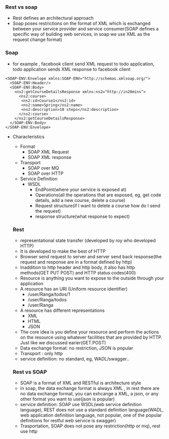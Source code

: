 ### Rest vs soap
* Rest defines an architectural approach
* Soap poses restrictions on the format of XML which is exchanged between your service provider and service consumer(SOAP defines a specific way of building web services, in soap we use XML as the request change format)

### Soap 
* for example , facebook client send XML request to todo application, todo application sends XML response to facebook client
```
<SOAP-ENV:Envelope xmlns:SOAP-ENV="http://schemas.xmlsoap.org/">
  <SOAP-ENV:Header/>
  <SOAP-ENV:Body>
    <ns2:getCourseDetailsResponse xmlns:ns2="http://in28mins">
      <ns2:course>
       <ns2:id>Course1</ns2:id>
       <ns2:name>Spring</ns2:name>
       <ns2:description>10 steps</ns2:description>
      </ns2:course>
    </ns2:getCourseDetailsResponse>
  </SOAP-ENV:Body>
</SOAP-ENV:Envelope>
```

* Characteristics
  * Format
    * SOAP XML Request
    * SOAP XML response
  * Transport
    * SOAP over MQ
    * SOAP over HTTP
  * Service Definition
    * WSDL
      * EndPoint(where your service is exposed at)
      * Operations(all the operations that are exposed, eg, get code details, add a new course, delete a course)
      * Request structure(if I want to delete a course how do I send the request)
      * response structure(what response to expect)
      
      
  ### Rest
  * representational state transfer (developed by roy who developed HTTP)
  * It is developed to make the best of HTTP
  * Browser send request to server and server send back response(the request and response are in a format defined by http) 
  * Inaddition to http header and http body, it also has http methods(GET PUT POST) and HTTP status codes(400)
  * Resource is anything you want to expose to the outside through your application
  * A resource has an URI (Uniform resource identifier)
    * /user/Ranga/todos/1
    * /user/Ranga/todos
    * /user/Ranga
  * A resource has different representations
    * XML
    * HTML
    * JSON
  * The core idea is you define your resource and perform the actions on the resource using whatever facilities that are provided by HTTP. Just like we discussed earier(GET.POST)
  * Data exchange format: no restriction, JSON is popular
  * Transport : only http
  * service definition: no standard, eg, WADL/swagger..
  
  ### Rest vs SOAP
  * SOAP is a format of XML and RESTful is architecture style
  * in soap, the data exchange format is always XML , in rest there are no data exchange format, you can exhcange a XML, a json, or any other format you want to use(json is popular)
  * service definition: SOAP use WSDL(web service definition language), REST does not use a standard definition language(WADL, web application definition language, not popular, one of the popular definitions for restful web service is swagger)
  * Trasportation, SOAP does not pose any restriction(http or mq), rest use http
